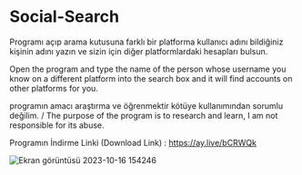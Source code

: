 # Social-Search

Programı açıp arama kutusuna farklı bir platforma kullanıcı adını bildiğiniz kişinin adını yazın ve sizin için diğer platformlardaki hesapları bulsun.

Open the program and type the name of the person whose username you know on a different platform into the search box and it will find accounts on other platforms for you.


programın amacı araştırma ve öğrenmektir kötüye kullanımından sorumlu değilim. / 
The purpose of the program is to research and learn, I am not responsible for its abuse.

Programın İndirme Linki (Download Link) : https://ay.live/bCRWQk


![Ekran görüntüsü 2023-10-16 154246](https://github.com/Leaddy/Social-Search/assets/45538062/d110bba0-f2fc-41e5-a4f2-b26357b1520f)
